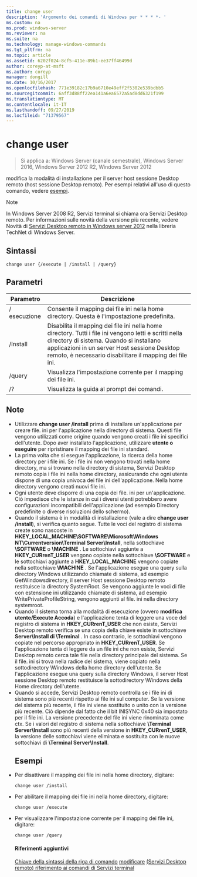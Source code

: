 ```yaml
---
title: change user
description: 'Argomento dei comandi di Windows per * * * *- '
ms.custom: na
ms.prod: windows-server
ms.reviewer: na
ms.suite: na
ms.technology: manage-windows-commands
ms.tgt_pltfrm: na
ms.topic: article
ms.assetid: 6202f024-8cf5-411e-89b1-ee37ff46499d
author: coreyp-at-msft
ms.author: coreyp
manager: dongill
ms.date: 10/16/2017
ms.openlocfilehash: 771e39182c17b9a6710e49eff2f5302e539bdbb5
ms.sourcegitcommit: 6aff3d88ff22ea141a6ea6572a5ad8dd6321f199
ms.translationtype: MT
ms.contentlocale: it-IT
ms.lasthandoff: 09/27/2019
ms.locfileid: "71379567"
---
```

# <a name="change-user"></a>change user

>Si applica a: Windows Server (canale semestrale), Windows Server 2016, Windows Server 2012 R2, Windows Server 2012

modifica la modalità di installazione per il server host sessione Desktop remoto (host sessione Desktop remoto).
Per esempi relativi all'uso di questo comando, vedere [esempi](#BKMK_examples).
> [!NOTE]
> In Windows Server 2008 R2, Servizi terminal si chiama ora Servizi Desktop remoto. Per informazioni sulle novità della versione più recente, vedere Novità di [Servizi Desktop remoto in Windows server 2012](https://technet.microsoft.com/library/hh831527) nella libreria TechNet di Windows Server.
> ## <a name="syntax"></a>Sintassi
> ```
> change user {/execute | /install | /query}
> ```
> ## <a name="parameters"></a>Parametri
> 
> | Parametro |                                                                                                 Descrizione                                                                                                  |
> |-----------|--------------------------------------------------------------------------------------------------------------------------------------------------------------------------------------------------------------|
> | / esecuzione  |                                                                Consente il mapping dei file ini nella home directory. Questa è l'impostazione predefinita.                                                                 |
> | /Install  | Disabilita il mapping dei file ini nella home directory. Tutti i file ini vengono letti e scritti nella directory di sistema. Quando si installano applicazioni in un server Host sessione Desktop remoto, è necessario disabilitare il mapping dei file ini. |
> |  /query   |                                                                             Visualizza l'impostazione corrente per il mapping dei file ini.                                                                              |
> |    /?     |                                                                                     Visualizza la guida al prompt dei comandi.                                                                                     |
> 
> ## <a name="remarks"></a>Note
> - Utilizzare **change user /install** prima di installare un'applicazione per creare file. ini per l'applicazione nella directory di sistema. Questi file vengono utilizzati come origine quando vengono creati i file ini specifici dell'utente. Dopo aver installato l'applicazione, utilizzare **utente o eseguire** per ripristinare il mapping dei file ini standard.
> - La prima volta che si esegue l'applicazione, la ricerca della home directory per i file ini. Se i file ini non vengono trovati nella home directory, ma si trovano nella directory di sistema, Servizi Desktop remoto copia i file ini nella home directory, assicurando che ogni utente dispone di una copia univoca dei file ini dell'applicazione. Nella home directory vengono creati nuovi file ini.
> - Ogni utente deve disporre di una copia dei file. ini per un'applicazione. Ciò impedisce che le istanze in cui i diversi utenti potrebbero avere configurazioni incompatibili dell'applicazione (ad esempio Directory predefinite o diverse risoluzioni dello schermo).
> - Quando il sistema è in modalità di installazione (vale a dire **change user /install**), si verifica quanto segue. Tutte le voci del registro di sistema create sono nascoste in **HKEY_LOCAL_MACHINE\SOFTWARE\Microsoft\Windows NT\Currentversion\Terminal Server\Install**, nella sottochiave **\SOFTWARE** o **\MACHINE** . Le sottochiavi aggiunte a **HKEY_CURrenT_USER** vengono copiate nella sottochiave **\SOFTWARE** e le sottochiavi aggiunte a **HKEY_LOCAL_MACHINE** vengono copiate nella sottochiave **\MACHINE** . Se l'applicazione esegue una query sulla directory Windows utilizzando chiamate di sistema, ad esempio GetWindowsdirectory, il server Host sessione Desktop remoto restituisce la directory SystemRoot. Se vengono aggiunte le voci di file con estensione ini utilizzando chiamate di sistema, ad esempio WritePrivateProfileString, vengono aggiunti al file. ini nella directory systemroot.
> - Quando il sistema torna alla modalità di esecuzione (ovvero **modifica utente/Execute Accoda**) e l'applicazione tenta di leggere una voce del registro di sistema in **HKEY_CURrenT_USER** che non esiste, Servizi Desktop remoto verifica se una copia della chiave esiste in sottochiave **Server\Install di \Terminal** . In caso contrario, le sottochiavi vengono copiate nel percorso appropriato in **HKEY_CURrenT_USER**. Se l'applicazione tenta di leggere da un file ini che non esiste, Servizi Desktop remoto cerca tale file nella directory principale del sistema. Se il file. ini si trova nella radice del sistema, viene copiato nella sottodirectory \Windows della home directory dell'utente. Se l'applicazione esegue una query sulla directory Windows, il server Host sessione Desktop remoto restituisce la sottodirectory \Windows della Home directory dell'utente.
> - Quando si accede, Servizi Desktop remoto controlla se i file ini di sistema sono più recenti rispetto ai file ini sul computer. Se la versione del sistema più recente, il file ini viene sostituito o unito con la versione più recente. Ciò dipende dal fatto che il bit INISYNC 0x40 sia impostato per il file ini. La versione precedente del file ini viene rinominata come ctx. Se i valori del registro di sistema nella sottochiave **\Terminal Server\Install** sono più recenti della versione in **HKEY_CURrenT_USER**, la versione delle sottochiavi viene eliminata e sostituita con le nuove sottochiavi di **\Terminal Server\Install**.
>   ## <a name="BKMK_examples"></a>Esempi
> - Per disattivare il mapping dei file ini nella home directory, digitare:
>   ```
>   change user /install
>   ```
> - Per abilitare il mapping dei file ini nella home directory, digitare:
>   ```
>   change user /execute
>   ```
> - Per visualizzare l'impostazione corrente per il mapping dei file ini, digitare:
>   ```
>   change user /query
>   ```
>   #### <a name="additional-references"></a>Riferimenti aggiuntivi
>   [Chiave della sintassi della riga di comando](command-line-syntax-key.md)
>   [modificare](change.md)
>   [ &#40;Servizi Desktop remoto&#41; riferimento ai comandi di Servizi terminal](remote-desktop-services-terminal-services-command-reference.md)
